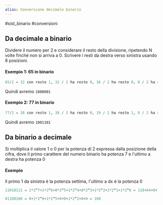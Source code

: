 ```yaml
---
alias: Conversione decimale binario
---
```

#sist_binario #conversioni

## Da decimale a binario

Dividere il numero per 2 e considerare il resto della divisione, ripetendo N volte finché non si arriva a 0. Scrivere i resti da destra verso sinistra usando 8 posizioni.

#### Esempio 1: 65 in binario
```sql
65/2 = 32 con resto 1, 32 / 2 ha resto 0, 16 / 2 ha resto 0, 8 / 2 ha resto 0, 4 / 2 ha resto 0, 2 / 2 ha resto 0, 1 / 2 ha resto 1`
```
Quindi avremo `1000001`

#### Esempio 2: 77 in binario
```sql
77/2 = 38 con resto 1, 38 / 2 ha resto 0, 19 / 2 ha resto 1, 9 / 2 ha resto 1, 4 / 2 ha resto 0, 2 / 2 ha resto 0, 1 / 2 ha resto 1`
```
Quindi avremo `1001101`

## Da binario a decimale

Si moltiplica il valore 1 o 0 per la potenza di 2 espressa dalla posizione della cifra, dove il primo carattere del numero binario ha potenza 7 e l'ultimo a destra ha potenza 0

#### Esempio
Il primo 1 da sinistra è la potenza settima, l'ultimo a dx è la potenza 0

```sql
11010111 = 1*2^7+1*2^6+0*2^5+1*2^4+0*2^3+1*2^2+1*2^1+1*2^0 = 128+64+0+16+0+4+2+1 = 215

01100100 = 0+1*2^6+1*2^5+0+0+1*2^2+0+0 = 100
```
